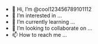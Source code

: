 - 👋 Hi, I’m @cool123456789101112
- 👀 I’m interested in ...
- 🌱 I’m currently learning ...
- 💞️ I’m looking to collaborate on ...
- 📫 How to reach me ...

<!---
cool123456789101112/cool123456789101112 is a ✨ special ✨ repository because its `README.md` (this file) appears on your GitHub profile.
You can click the Preview link to take a look at your changes.
--->

